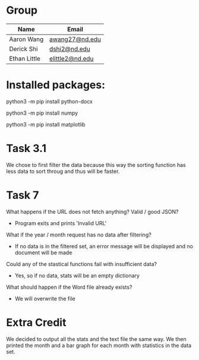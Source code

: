 # Group
| **Name** | **Email** |
| --- | --- |
| Aaron Wang | awang27@nd.edu |
| Derick Shi | dshi2@nd.edu |
| Ethan Little | elittle2@nd.edu |

# Installed packages:
python3 -m pip install python-docx

python3 -m pip install numpy

python3 -m pip install matplotlib


# Task 3.1
We chose to first filter the data because this way the sorting function has less data to sort throug and thus will be faster.

# Task 7
What happens if the URL does not fetch anything? Valid / good JSON?

* Program exits and prints 'Invalid URL'

What if the year / month request has no data after filtering?

* If no data is in the filtered set, an error message will be displayed and no document will be made

Could any of the stastical functions fail with insufficient data?

* Yes, so if no data, stats will be an empty dictionary

What should happen if the Word file already exists?

* We will overwrite the file

# Extra Credit

We decided to output all the stats and the text file the same way. We then printed the month and a bar graph for each month with statistics in the data set.